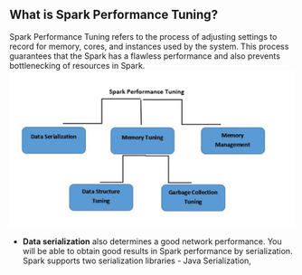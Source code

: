 ## What is Spark Performance Tuning?
Spark Performance Tuning refers to the process of adjusting settings to record for memory, cores, and instances used by the system. This process guarantees that the Spark has a flawless performance and also prevents bottlenecking of resources in Spark.
![Spark](https://github.com/gurditsingh/blog/blob/gh-pages/_screenshots/spark-tuning.jpg?raw=true)

 - **Data serialization** also determines a good network performance. You will be able to obtain good results in Spark performance by serialization. Spark supports two serialization libraries -   Java Serialization, 

<!--stackedit_data:
eyJoaXN0b3J5IjpbLTE0MTI0MzM5ODAsMTQzNzI5MTY0NSwtMj
A4ODc0NjYxMiwzOTA4Mjc2OTcsLTY0MDY4ODc2NSw0NTQwOTgy
OTAsLTEyNDU2MTkxMTQsMTYyNzg1NDAxNywtMTc5NzcwMjY0OC
wtMTY1NDMwMDM1LDc4NjM4MzQ4NSwtNzMwMzYxMzI3LC0yMDMw
NzAyOTI2LDUzODg1Mjk4NiwyNzQ1NzEyMDcsMTA4MjkwMzYwOS
wxNzAwNTk5NTUwLDE1OTc5MDY4MCwxMjcxNjE5NzYsMzExNTMz
OTQ2XX0=
-->